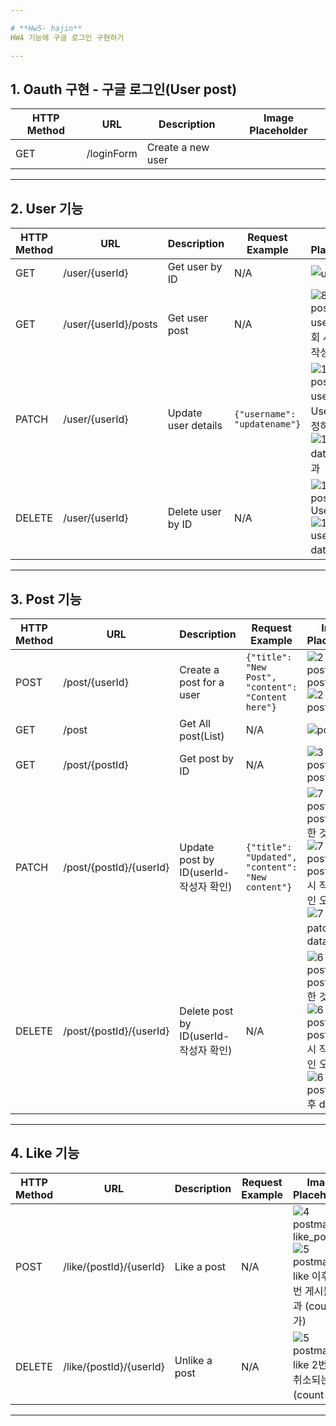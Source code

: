 ```yaml
---

# **Hw5- hajin**  
HW4 기능에 구글 로그인 구현하기 

---
```

## 1. Oauth 구현 - 구글 로그인(User post)
| HTTP Method | URL                    | Description         | Image Placeholder       |
|-------------|------------------------|---------------------|-------------------------|
| GET       | /loginForm                | Create a new user  |  |
---

## 2. User 기능

| HTTP Method | URL                    | Description         | Request Example                 | Image Placeholder       |
|-------------|------------------------|---------------------|---------------------------------|-------------------------|
| GET         | /user/{userId}          | Get user by ID      | N/A                             | ![user 조회](https://github.com/user-attachments/assets/3f5a91b2-9e95-4733-99d1-5854077dca60) | 
| GET         | /user/{userId}/posts          | Get user post      | N/A                             | ![8  postman - userid로 조회 시 자신이 작성한 게시물](https://github.com/user-attachments/assets/972c60b5-7acd-4cc7-9f4b-2413778cb632)    |
| PATCH       | /user/{userId}          | Update user details | `{"username": "updatename"}`   | ![10 postman - userid로 User정보 수정하기](https://github.com/user-attachments/assets/8b5b9c6e-eaa6-4cfc-bb13-e66daa5a428b)  ![10 DB - data 수정 결과](https://github.com/user-attachments/assets/3e63e5f2-f7f1-42fc-8ba0-b4d95b2f130a) |
| DELETE      | /user/{userId}          | Delete user by ID   | N/A                             | ![11 postman- User delete ](https://github.com/user-attachments/assets/f1e5f6f6-781c-44ac-a274-07f27587ee72) ![11 DB - user delete data 결과](https://github.com/user-attachments/assets/6e0cd7d3-d0b8-4965-98e6-69118228b4c7) |

---

## 3. Post 기능

| HTTP Method | URL                          | Description                    | Request Example               | Image Placeholder       |
|-------------|------------------------------|--------------------------------|-------------------------------|-------------------------|
| POST        | /post/{userId}           | Create a post for a user       | `{"title": "New Post", "content": "Content here"}` | ![2 postman-post_post](https://github.com/user-attachments/assets/76ce5160-130d-40fe-a5b5-62689b6e3445) ![2 DB - post_data](https://github.com/user-attachments/assets/0e35561e-64fe-4869-acf4-17f09d392b96) |
| GET         | /post | Get All post(List)                | N/A                           | ![post list](https://github.com/user-attachments/assets/c8babb5c-2c0e-4e32-91c1-2b8db149cd17)  |
| GET         | /post/{postId} | Get post by ID                 | N/A                           | ![3 postman-post_get](https://github.com/user-attachments/assets/26ee57cc-9582-411a-a20f-3fd5fe78b61e)   |
| PATCH       | /post/{postId}/{userId}  | Update post by ID(userId-작성자 확인)            | `{"title": "Updated", "content": "New content"}` | ![7  postman - post patch 한 것](https://github.com/user-attachments/assets/9efe95f4-ba04-429d-a7df-93701424b4a3) ![7  postman - post patch 시 작성사 확인 오류](https://github.com/user-attachments/assets/a892117e-10bb-4316-9375-39362c4215a2) ![7  DB - patch 후 data](https://github.com/user-attachments/assets/00088c77-bae6-47e3-b36e-71aab6ba3c4b) |
| DELETE      | /post/{postId}/{userId}  | Delete post by ID(userId-작성자 확인)        | N/A                           | ![6  postman - post delete 한 것](https://github.com/user-attachments/assets/8e4d8544-00d8-4227-afd6-fbb87c4a8706) ![6  postman- post delete 시 작성사 확인 오류](https://github.com/user-attachments/assets/a17c7a61-1b39-4612-9ffb-92eb62e70afb) ![6  DB - post delete 후 data](https://github.com/user-attachments/assets/5f10ed8c-5e9f-4da2-833a-4bd5ebc25aee) |

---

## 4. Like 기능

| HTTP Method | URL                            | Description                    | Request Example | Image Placeholder |
|-------------|--------------------------------|--------------------------------|-----------------|-------------------|
| POST        | /like/{postId}/{userId}            | Like a post                    | N/A             | ![4 postman-like_post](https://github.com/user-attachments/assets/620b4d6a-8584-48a5-aca2-e74d56a5f66f)  ![5 postman-like 이후에 1번 게시물 결과 (count증가)](https://github.com/user-attachments/assets/1aa6d0e3-c9c2-4823-94be-1988c14be35c)   |
| DELETE      | /like/{postId}/{userId}         | Unlike a post                  | N/A             | ![5 postman- like 2번하면 취소되는 결과(count 감소)](https://github.com/user-attachments/assets/cbcfd775-4b1c-4d52-ad39-599388fff9bc) |

---


